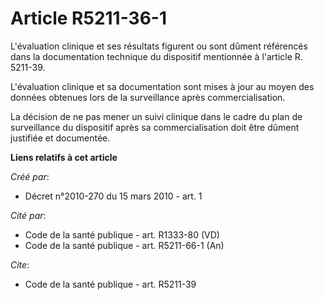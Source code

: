 # Article R5211-36-1

L'évaluation clinique et ses résultats figurent ou sont dûment référencés dans la documentation technique du dispositif
mentionnée à l'article R. 5211-39.

L'évaluation clinique et sa documentation sont mises à jour au moyen des données obtenues lors de la surveillance après
commercialisation. 

La décision de ne pas mener un suivi clinique dans le cadre du plan de surveillance du dispositif après sa commercialisation
doit être dûment justifiée et documentée.

**Liens relatifs à cet article**

_Créé par_:

  - Décret n°2010-270 du 15 mars 2010 - art. 1

_Cité par_:

  - Code de la santé publique - art. R1333-80 (VD)
  - Code de la santé publique - art. R5211-66-1 (An)

_Cite_:

  - Code de la santé publique - art. R5211-39
